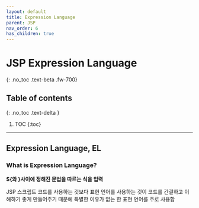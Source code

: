```yaml
---
layout: default
title: Expression Language
parent: JSP
nav_order: 6
has_children: true
---
```


# JSP Expression Language
{: .no_toc .text-beta .fw-700}

## Table of contents
{: .no_toc .text-delta }

1. TOC
{:toc}

---

## Expression Language, EL

### What is Expression Language?

**${와 }사이에 정해진 문법을 따르는 식을 입력**

JSP 스크립트 코드를 사용하는 것보다 표현 언어를 사용하는 것이 코드를 간결하고 이해하기 좋게 만들어주기 때문에 특별한 이유가 없는 한 표현 언어를 주로 사용함
